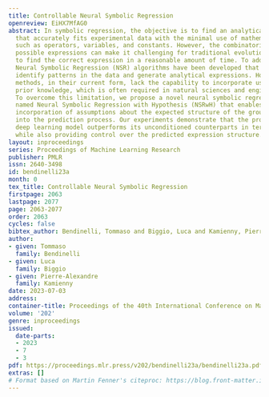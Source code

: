 ```yaml
---
title: Controllable Neural Symbolic Regression
openreview: EiHX7MfAG0
abstract: In symbolic regression, the objective is to find an analytical expression
  that accurately fits experimental data with the minimal use of mathematical symbols
  such as operators, variables, and constants. However, the combinatorial space of
  possible expressions can make it challenging for traditional evolutionary algorithms
  to find the correct expression in a reasonable amount of time. To address this issue,
  Neural Symbolic Regression (NSR) algorithms have been developed that can quickly
  identify patterns in the data and generate analytical expressions. However, these
  methods, in their current form, lack the capability to incorporate user-defined
  prior knowledge, which is often required in natural sciences and engineering fields.
  To overcome this limitation, we propose a novel neural symbolic regression method,
  named Neural Symbolic Regression with Hypothesis (NSRwH) that enables the explicit
  incorporation of assumptions about the expected structure of the ground-truth expression
  into the prediction process. Our experiments demonstrate that the proposed conditioned
  deep learning model outperforms its unconditioned counterparts in terms of accuracy
  while also providing control over the predicted expression structure.
layout: inproceedings
series: Proceedings of Machine Learning Research
publisher: PMLR
issn: 2640-3498
id: bendinelli23a
month: 0
tex_title: Controllable Neural Symbolic Regression
firstpage: 2063
lastpage: 2077
page: 2063-2077
order: 2063
cycles: false
bibtex_author: Bendinelli, Tommaso and Biggio, Luca and Kamienny, Pierre-Alexandre
author:
- given: Tommaso
  family: Bendinelli
- given: Luca
  family: Biggio
- given: Pierre-Alexandre
  family: Kamienny
date: 2023-07-03
address: 
container-title: Proceedings of the 40th International Conference on Machine Learning
volume: '202'
genre: inproceedings
issued:
  date-parts:
  - 2023
  - 7
  - 3
pdf: https://proceedings.mlr.press/v202/bendinelli23a/bendinelli23a.pdf
extras: []
# Format based on Martin Fenner's citeproc: https://blog.front-matter.io/posts/citeproc-yaml-for-bibliographies/
---
```

